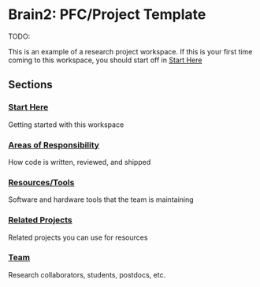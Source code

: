# Brain2: PFC/Project Template

TODO:

This is an example of a research project workspace. If this is your first time
coming to this workspace, you should start off in [Start Here](/notes/start.md)

## Sections

### [Start Here](/notes/start.md)

Getting started with this workspace

### [Areas of Responsibility](/notes/areas.md)

How code is written, reviewed, and shipped

### [Resources/Tools](/notes/src.md)

Software and hardware tools that the team is maintaining

### [Related Projects](/notes/pj.md)

Related projects you can use for resources

### [Team](/notes/collab.md)

Research collaborators, students, postdocs, etc.
